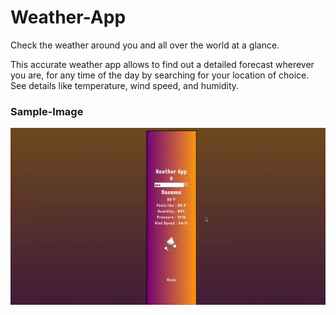 # Weather-App

Check the weather around you and all over the world at a glance.

This accurate weather app allows to find out a detailed forecast wherever you are, for any time of the day by searching for your location of choice.
See details like temperature, wind speed, and humidity.

### Sample-Image

![weather app gif](https://github.com/jsnorek/techtonica-assignments/blob/main/weather-app-two/client/weather-app.gif)
